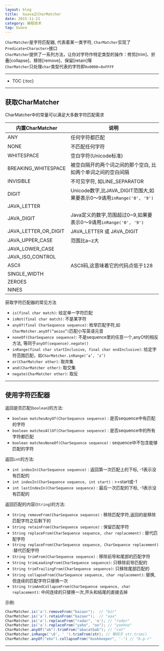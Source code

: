 ```yaml
---
layout: blog
title:  Guava之CharMatcher
date: 2015-11-21
category: 编程技术
tag: Guava
---
```

`CharMatcher`是字符匹配器, 代表着某一类字符, `CharMatcher`实现了`Predicate<Character>`接口  
`CharMatcher`提供了一系列方法，让你对字符作特定类型的操作：修剪[trim]、折叠[collapse]、移除[remove]、保留[retain]等  
`CharMatcher`只处理`char`类型代表的字符即`0x0000`~`0xFFFF`




*****

* TOC
{:toc}

*****

## 获取CharMatcher
CharMatcher中的常量可以满足大多数字符匹配需求

| 内置CharMatcher           | 说明                |
|--------------------------|---------------------|
| ANY                      | 任何字符都匹配        |
| NONE                     | 不匹配任何字符        |
| WHITESPACE               | 空白字符(Unicode标准)             |
| BREAKING_WHITESPACE      | 被空白隔开的两个词之间的那个空白, 比如两个单词之间的空白间隔 |
| INVISIBLE                | 不可见字符, 如LINE_SEPARATOR     |
| DIGIT                    | Unicode数字,比JAVA_DIGIT范围大,如果要表示0～9请用`inRange('0', '9')`  |
| JAVA_LETTER              |              |
| JAVA_DIGIT               | Java定义的数字,范围超过0~9,如果要表示0～9请用`inRange('0', '9')`  |
| JAVA_LETTER_OR_DIGIT     | JAVA_LETTER 或 JAVA_DIGIT |
| JAVA_UPPER_CASE          | 范围比a~z大             |
| JAVA_LOWER_CASE          |              |
| JAVA_ISO_CONTROL         |              |
| ASCII                    | ASCII码,这意味着它的代码点低于128      |
| SINGLE_WIDTH             |              |
| ZEROES                   |              |
| NINES                    |              |

获取字符匹配器的常见方法

* `is(final char match)`: 给定单一字符匹配
* `isNot(final char match)`: 不是某字符
* `anyOf(final CharSequence sequence)`: 枚举匹配字符,如`CharMatcher.anyOf(“aeiou”)`匹配小写英语元音
* `noneOf(CharSequence sequence)`: 不是sequence里的任意一个,anyOf的相反方法, 等同于`anyOf(sequence).negate()`
* `inRange(final char startInclusive, final char endInclusive)`: 给定字符范围匹配，如`CharMatcher.inRange(‘a’, ‘z’)`
* `or(CharMatcher other)`: 取并集
* `and(CharMatcher other)`: 取交集
* `negate(CharMatcher other)`: 取反

*****

## 使用字符匹配器
返回是否匹配(`boolean`)的方法:

* `boolean matchesAnyOf(CharSequence sequence)` : 是否sequence中有匹配的字符
* `boolean matchesAllOf(CharSequence sequence)` : 是否sequence中的所有字符都匹配
* `boolean matchesNoneOf(CharSequence sequence)` : sequence中不包含能够匹配的字符

返回`int`的方法:

* `int indexIn(CharSequence sequence)` : 返回第一次匹配上的下标, -1表示没有匹配的
* `int indexIn(CharSequence sequence, int start)` : >=start或-1
* `int lastIndexIn(CharSequence sequence)` : 最后一次匹配的下标, -1表示没有匹配的

返回匹配的内容(`String`)的方法:

* `String removeFrom(CharSequence sequence)` : 移除匹配字符,返回的是移除匹配字符之后剩下的
* `String retainFrom(CharSequence sequence)` : 保留匹配字符
* `String replaceFrom(CharSequence sequence, char replacement)` : 替代匹配字符
* `String replaceFrom(CharSequence sequence, CharSequence replacement)` :替代匹配字符
* `String trimFrom(CharSequence sequence)` : 移除前导和尾部的匹配字符
* `String trimLeadingFrom(CharSequence sequence)`: 只移除前导匹配的
* `String trimTrailingFrom(CharSequence sequence)`: 只移除尾部匹配的
* `String collapseFrom(CharSequence sequence, char replacement)`: 替换,但连续的匹配字符只替换一次
* `String trimAndCollapseFrom(CharSequence sequence, char replacement)`: 中间连续的只替换一次,开头和结尾的直接去掉

示例:

~~~java
CharMatcher.is('a').removeFrom("bazaar");  // "bzr"
CharMatcher.is('a').retainFrom("bazaar");  // "aaa"
CharMatcher.is('a').replaceFrom("radar", 'o'); // "rodor"
CharMatcher.is('a').replaceFrom("yaha", "oo"); // "yoohoo"
CharMatcher.anyOf("ab").trimFrom("abacatbab"); // "cat"
CharMatcher.inRange('\0', ' ').trimFrom(str); // 等同于 str.trim()
CharMatcher.anyOf("eko").collapseFrom("bookkeeper", '-') // "b-p-r"
~~~

*****
